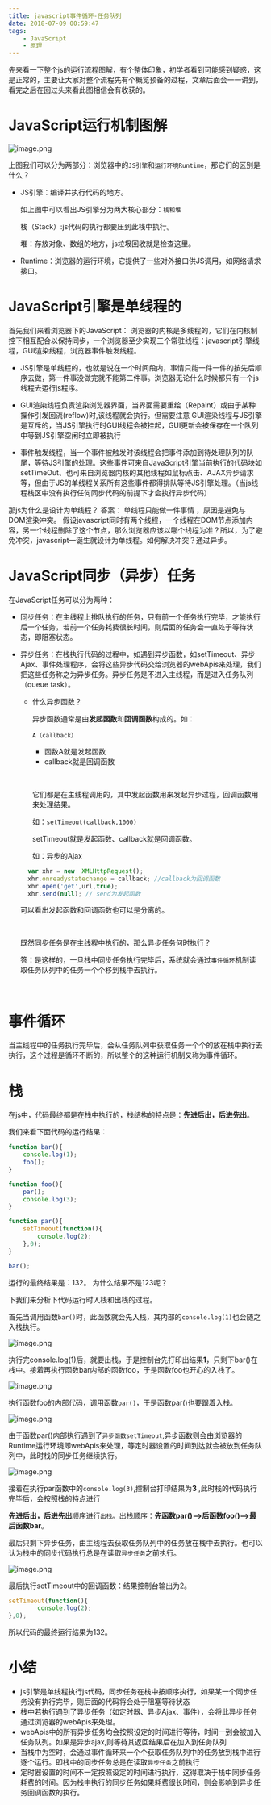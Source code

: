 ```yaml
---
title: javascript事件循环-任务队列
date: 2018-07-09 00:59:47
tags:
	- JavaScript
	- 原理
---
```


先来看一下整个js的运行流程图解，有个整体印象，初学者看到可能感到疑惑，这是正常的，主要让大家对整个流程先有个概览预备的过程，文章后面会一一讲到，看完之后在回过头来看此图相信会有收获的。



# JavaScript运行机制图解

![image.png](https://upload-images.jianshu.io/upload_images/11273713-2f079e6f6603687a.png?imageMogr2/auto-orient/strip%7CimageView2/2/w/1240)




上图我们可以分为两部分：浏览器中的`JS引擎`和`运行环境Runtime`，那它们的区别是什么？

* JS引擎：编译并执行代码的地方。

  如上图中可以看出JS引擎分为两大核心部分：`栈和堆`

  栈（Stack）:js代码的执行都要压到此栈中执行。 

  堆：存放对象、数组的地方，js垃圾回收就是检查这里。

* Runtime：浏览器的运行环境，它提供了一些对外接口供JS调用，如网络请求接口。





# JavaScript引擎是单线程的

首先我们来看浏览器下的JavaScript：
浏览器的内核是多线程的，它们在内核制控下相互配合以保持同步，一个浏览器至少实现三个常驻线程：javascript引擎线程，GUI渲染线程，浏览器事件触发线程。

- JS引擎是单线程的，也就是说在一个时间段内，事情只能一件一件的按先后顺序去做，第一件事没做完就不能第二件事。浏览器无论什么时候都只有一个js线程去运行js程序。

- GUI渲染线程负责渲染浏览器界面，当界面需要重绘（Repaint）或由于某种操作引发回流(reflow)时,该线程就会执行。但需要注意 GUI渲染线程与JS引擎是互斥的，当JS引擎执行时GUI线程会被挂起，GUI更新会被保存在一个队列中等到JS引擎空闲时立即被执行
- 事件触发线程，当一个事件被触发时该线程会把事件添加到待处理队列的队尾，等待JS引擎的处理。这些事件可来自JavaScript引擎当前执行的代码块如setTimeOut、也可来自浏览器内核的其他线程如鼠标点击、AJAX异步请求等，但由于JS的单线程关系所有这些事件都得排队等待JS引擎处理。（当js线程栈区中没有执行任何同步代码的前提下才会执行异步代码）

那js为什么是设计为单线程？
答案： 单线程只能做一件事情 ，原因是避免与DOM渲染冲突。
假设javascript同时有两个线程，一个线程在DOM节点添加内容，另一个线程删除了这个节点，那么浏览器应该以哪个线程为准？所以，为了避免冲突，javascript一诞生就设计为单线程。如何解决冲突？通过异步。





# JavaScript同步（异步）任务

在JavaScript任务可以分为两种：

* 同步任务：在主线程上排队执行的任务，只有前一个任务执行完毕，才能执行后一个任务，若前一个任务耗费很长时间，则后面的任务会一直处于等待状态，即阻塞状态。

* 异步任务：在栈执行代码的过程中，如遇到异步函数，如setTimeout、异步Ajax、事件处理程序，会将这些异步代码交给浏览器的webApis来处理，我们把这些任务称之为异步任务。异步任务是不进入主线程，而是进入任务队列（queue task）。

  - 什么异步函数？

    异步函数通常是由**发起函数**和**回调函数**构成的。如：

    `A（callback）`  

    - 函数A就是发起函数
    - callback就是回调函数

    ​

    它们都是在主线程调用的，其中发起函数用来发起异步过程，回调函数用来处理结果。

    如：`setTimeout(callback,1000)`

    setTimeout就是发起函数、callback就是回调函数。

    如：异步的Ajax

  ```javascript
  	var xhr = new  XMLHttpRequest();
  	xhr.onreadystatechange = callback; //callback为回调函数
  	xhr.open('get',url,true);
  	xhr.send(null); // send为发起函数
  ```

  可以看出发起函数和回调函数也可以是分离的。

  ​

  既然同步任务是在主线程中执行的，那么异步任务何时执行？

  答：是这样的，一旦栈中同步任务执行完毕后，系统就会通过`事件循环`机制读取任务队列中的任务一个个移到栈中去执行。

  ​

# 事件循环

当主线程中的任务执行完毕后，会从任务队列中获取任务一个个的放在栈中执行去执行，这个过程是循环不断的，所以整个的这种运行机制又称为事件循环。



# 栈

在js中，代码最终都是在栈中执行的，栈结构的特点是：**先进后出，后进先出**。

我们来看下面代码的运行结果：

``` javascript
function bar(){
    console.log(1);
    foo();
}

function foo(){
    par();
    console.log(3);
}

function par(){
    setTimeout(function(){
        console.log(2);
    },0);
}

bar();

```
运行的最终结果是：132。 为什么结果不是123呢？ 

下我们来分析下代码运行时入栈和出栈的过程。

首先当调用函数`bar()`时，此函数就会先入栈，其内部的`console.log(1)`也会随之入栈执行。

![image.png](https://upload-images.jianshu.io/upload_images/11273713-0a04c8234cf3df43.png?imageMogr2/auto-orient/strip%7CimageView2/2/w/1240)


执行完console.log(1)后，就要出栈，于是控制台先打印出结果**1**，只剩下bar()在栈中。接着再执行函数bar内部的函数foo，于是函数foo也开心的入栈了。

![image.png](https://upload-images.jianshu.io/upload_images/11273713-cf46325a40b7cf0e.png?imageMogr2/auto-orient/strip%7CimageView2/2/w/1240)

执行函数foo的内部代码，调用函数`par()`，于是函数par()也要跟着入栈。

![image.png](https://upload-images.jianshu.io/upload_images/11273713-6ff0b0658a8738c1.png?imageMogr2/auto-orient/strip%7CimageView2/2/w/1240)

由于函数par()内部执行遇到了`异步函数setTimeout`,异步函数则会由浏览器的Runtime运行环境即webApis来处理，等定时器设置的时间到达就会被放到任务队列中，此时栈的同步任务继续执行。

![image.png](https://upload-images.jianshu.io/upload_images/11273713-1ae932946b4e7e5b.png?imageMogr2/auto-orient/strip%7CimageView2/2/w/1240)

接着在执行par函数中的`console.log(3)`,控制台打印结果为**3** ,此时栈的代码执行完毕后，会按照栈的特点进行

**先进后出，后进先出**顺序进行`出栈`。出栈顺序：**先函数par()-->后函数foo()-->最后函数bar**。



最后只剩下异步任务，由主线程去获取任务队列中的任务放在栈中去执行。也可以认为栈中的同步代码执行总是在读取`异步任务`之前执行。

![image.png](https://upload-images.jianshu.io/upload_images/11273713-cce2cfc4095da2bf.png?imageMogr2/auto-orient/strip%7CimageView2/2/w/1240)

最后执行setTimeout中的回调函数：结果控制台输出为2。

```javascript
setTimeout(function(){
        console.log(2);
},0);
```

所以代码的最终运行结果为132。



# 小结

* js引擎是单线程执行js代码，同步任务在栈中按顺序执行，如果某一个同步任务没有执行完毕，则后面的代码将会处于阻塞等待状态
* 栈中若执行遇到了异步任务（如定时器、异步Ajax、事件），会将此异步任务通过浏览器的webApis来处理。
* webApis中的所有异步任务均会按照设定的时间进行等待，时间一到会被加入任务队列。如果是异步ajax,则等待其返回结果后在加入到任务队列
* 当栈中为空时，会通过事件循环来一个个获取任务队列中的任务放到栈中进行逐个运行。即栈中的同步任务总是在读取`异步任务`之前执行
* 定时器设置的时间不一定按照设定的时间进行执行，这得取决于栈中同步任务耗费的时间。因为栈中执行的同步任务如果耗费很长时间，则会影响到异步任务回调函数的执行。


